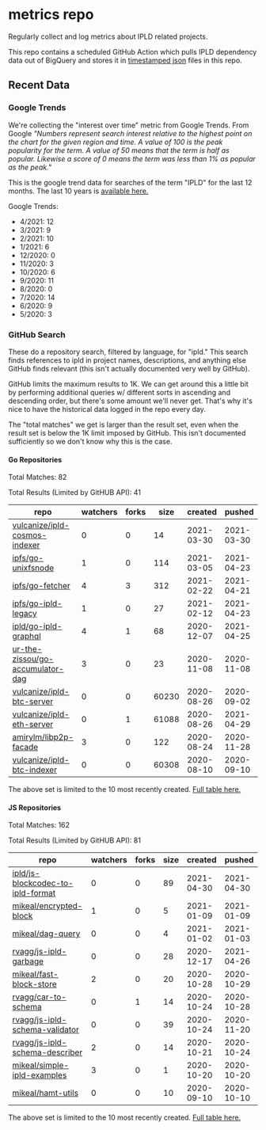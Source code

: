 # metrics repo

Regularly collect and log metrics about IPLD related projects.

This repo contains a scheduled GitHub Action which pulls IPLD dependency data out of BigQuery and stores it 
in [timestamped json](./logs) files in this repo.

## Recent Data

### Google Trends

We're collecting the "interest over time" metric from Google Trends. From Google *"Numbers 
represent search interest relative to the highest point on the chart for the given region and 
time. A value of 100 is the peak popularity for the term. A value of 50 means that the term is 
half as popular. Likewise a score of 0 means the term was less than 1% as popular as the peak."*

This is the google trend data for searches of the term "IPLD" for the
last 12 months. The last 10 years is [available here.](./results/google-trends.md)



Google Trends:
*  4/2021: 12
*  3/2021: 9
*  2/2021: 10
*  1/2021: 6
*  12/2020: 0
*  11/2020: 3
*  10/2020: 6
*  9/2020: 11
*  8/2020: 0
*  7/2020: 14
*  6/2020: 9
*  5/2020: 3

### GitHub Search

These do a repository search, filtered by language, for "ipld." This search
finds references to ipld in project names, descriptions, and anything else
GitHub finds relevant (this isn't actually documented very well by GitHub).

GitHub limits the maximum results to 1K. We can get around this a little bit
by performing additional queries w/ different sorts in ascending and descending
order, but there's some amount we'll never get. That's why it's nice to have
the historical data logged in the repo every day.

The "total matches" we get is larger than the result set, even when the result
set is below the 1K limit imposed by GitHub. This isn't documented sufficiently
so we don't know why this is the case.

#### Go Repositories

Total Matches: 82

Total Results (Limited by GitHUB API): 41

| repo | watchers | forks | size | created | pushed |
| ---- | -------- | ----- | ---- | ------- | ------ |
| [vulcanize/ipld-cosmos-indexer](https://github.com/vulcanize/ipld-cosmos-indexer)| 0 | 0 | 14| 2021-03-30 | 2021-03-30 |
| [ipfs/go-unixfsnode](https://github.com/ipfs/go-unixfsnode)| 1 | 0 | 114| 2021-03-05 | 2021-04-23 |
| [ipfs/go-fetcher](https://github.com/ipfs/go-fetcher)| 4 | 3 | 312| 2021-02-22 | 2021-04-21 |
| [ipfs/go-ipld-legacy](https://github.com/ipfs/go-ipld-legacy)| 1 | 0 | 27| 2021-02-12 | 2021-04-23 |
| [ipld/go-ipld-graphql](https://github.com/ipld/go-ipld-graphql)| 4 | 1 | 68| 2020-12-07 | 2021-04-25 |
| [ur-the-zissou/go-accumulator-dag](https://github.com/ur-the-zissou/go-accumulator-dag)| 3 | 0 | 23| 2020-11-08 | 2020-11-08 |
| [vulcanize/ipld-btc-server](https://github.com/vulcanize/ipld-btc-server)| 0 | 0 | 60230| 2020-08-26 | 2020-09-02 |
| [vulcanize/ipld-eth-server](https://github.com/vulcanize/ipld-eth-server)| 0 | 1 | 61088| 2020-08-26 | 2021-04-29 |
| [amirylm/libp2p-facade](https://github.com/amirylm/libp2p-facade)| 3 | 0 | 122| 2020-08-24 | 2020-11-28 |
| [vulcanize/ipld-btc-indexer](https://github.com/vulcanize/ipld-btc-indexer)| 0 | 0 | 60308| 2020-08-10 | 2020-09-10 |


The above set is limited to the 10 most recently created. 
[Full table here.](./results/repo_search_go.md)

#### JS Repositories

Total Matches: 162

Total Results (Limited by GitHUB API): 81

| repo | watchers | forks | size | created | pushed |
| ---- | -------- | ----- | ---- | ------- | ------ |
| [ipld/js-blockcodec-to-ipld-format](https://github.com/ipld/js-blockcodec-to-ipld-format)| 0 | 0 | 89| 2021-04-30 | 2021-04-30 |
| [mikeal/encrypted-block](https://github.com/mikeal/encrypted-block)| 1 | 0 | 5| 2021-01-09 | 2021-01-09 |
| [mikeal/dag-query](https://github.com/mikeal/dag-query)| 0 | 0 | 4| 2021-01-02 | 2021-01-03 |
| [rvagg/js-ipld-garbage](https://github.com/rvagg/js-ipld-garbage)| 0 | 0 | 28| 2020-12-17 | 2021-04-26 |
| [mikeal/fast-block-store](https://github.com/mikeal/fast-block-store)| 2 | 0 | 20| 2020-10-28 | 2020-10-29 |
| [rvagg/car-to-schema](https://github.com/rvagg/car-to-schema)| 0 | 1 | 14| 2020-10-24 | 2020-10-28 |
| [rvagg/js-ipld-schema-validator](https://github.com/rvagg/js-ipld-schema-validator)| 0 | 0 | 39| 2020-10-24 | 2020-11-20 |
| [rvagg/js-ipld-schema-describer](https://github.com/rvagg/js-ipld-schema-describer)| 2 | 0 | 14| 2020-10-21 | 2020-10-24 |
| [mikeal/simple-ipld-examples](https://github.com/mikeal/simple-ipld-examples)| 3 | 0 | 1| 2020-10-20 | 2020-10-20 |
| [mikeal/hamt-utils](https://github.com/mikeal/hamt-utils)| 0 | 0 | 10| 2020-09-10 | 2020-10-10 |


The above set is limited to the 10 most recently created. 
[Full table here.](./results/repo_search_js.md)
